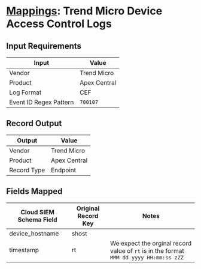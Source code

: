 # [Mappings](README.md): Trend Micro Device Access Control Logs

## Input Requirements

|Input|Value|
|-----|-----|
|Vendor|Trend Micro|
|Product|Apex Central|
|Log Format|CEF|
|Event ID Regex Pattern|`700107`|

## Record Output

|Output|Value|
|------|-----|
|Vendor|Trend Micro|
|Product|Apex Central|
|Record Type|Endpoint|

## Fields Mapped

|Cloud SIEM Schema Field|Original Record Key|Notes|
|-----------------------|-------------------|-----|
|device_hostname|shost||
|timestamp|rt|We expect the orginal record value of `rt` is in the format `MMM dd yyyy HH:mm:ss zZZ`|

